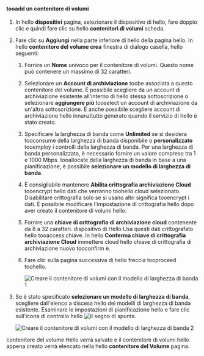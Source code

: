 <!--author=SharS last changed: 1/7/2016-->

#### <a name="tooadd-a-volume-container"></a>tooadd un contenitore di volumi
1. In hello **dispositivi** pagina, selezionare il dispositivo di hello, fare doppio clic e quindi fare clic su hello **contenitori di volumi** scheda.
2. Fare clic su **Aggiungi** nella parte inferiore di hello della pagina hello. In hello **contenitore del volume crea** finestra di dialogo casella, hello seguenti:
   
   1. Fornire un **Nome** univoco per il contenitore di volumi. Questo nome può contenere un massimo di 32 caratteri.
   2. Selezionare un **Account di archiviazione** toobe associata a questo contenitore del volume. È possibile scegliere da un account di archiviazione esistente all'interno di hello stessa sottoscrizione o selezionare **aggiungere più** tooselect un account di archiviazione da un'altra sottoscrizione. È anche possibile scegliere account di archiviazione hello innanzitutto generato quando il servizio di hello è stato creato.
   3. Specificare la larghezza di banda come **Unlimited** se si desidera tooconsume della larghezza di banda disponibile o **personalizzato** tooemploy i controlli della larghezza di banda. Per una larghezza di banda personalizzata, è necessario fornire un valore compreso tra 1 e 1000 Mbps. tooallocate della larghezza di banda in base a una pianificazione, è possibile **selezionare un modello di larghezza di banda**.
   4. È consigliabile mantenere **Abilita crittografia archiviazione Cloud** tooencrypt hello dati che verranno toohello cloud selezionato. Disabilitare crittografia solo se si usano altri significa tooencrypt i dati. È possibile modificare l'impostazione di crittografia hello dopo aver creato il contenitore di volumi hello.
   5. Fornire una **chiave di crittografia di archiviazione cloud** contenente da 8 a 32 caratteri. dispositivo di Hello Usa questi dati crittografato hello tooaccess chiave. In hello **Conferma chiave di crittografia archiviazione Cloud** immettere cloud hello chiave di crittografia di archiviazione nuovo tooconfirm è. 
   6. Fare clic sulla pagina successiva di hello freccia tooproceed toohello.
      
      ![Creare il contenitore di volumi con il modello di larghezza di banda 1](./media/storsimple-add-volume-container/HCS_CreateVCBT1-include.png) 
3. Se è stato specificato **selezionare un modello di larghezza di banda**, scegliere dall'elenco a discesa hello dei modelli di larghezza di banda esistente. Esaminare le impostazioni di pianificazione hello e fare clic sull'icona di controllo hello ![il segno di spunta](./media/storsimple-configure-new-storage-account/HCS_CheckIcon-include.png).
   
    ![Creare il contenitore di volumi con il modello di larghezza di banda 2](./media/storsimple-add-volume-container/HCS_CreateVCBT2-include.png) 

contenitore del volume Hello verrà salvato e il contenitore di volumi hello appena creato verrà elencato nella hello **contenitore del Volume** pagina.


